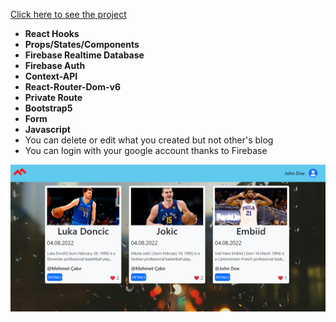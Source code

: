 [Click here to see the project](https://blog-app-with-firebase.vercel.app/)

- __React Hooks__ <br>
- __Props/States/Components__<br>
- __Firebase Realtime Database__<br>
- __Firebase Auth__<br>
- __Context-API__<br>
- __React-Router-Dom-v6__<br>
- __Private Route__<br>
- __Bootstrap5__<br>
- __Form__<br>
- __Javascript__<br>
- You can delete or edit what you created but not other's blog
- You can login with your google account thanks to Firebase

<div align="center"><img src="https://github.com/MehmetCakir1/blogAppWithFirebase/blob/master/blogapp.PNG">

